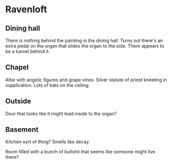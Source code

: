 # Ravenloft

## Dining hall
There is nothing behind the painting in the dining hall.
Turns out there's an extra pedal on the organ that slides the organ to the side.
There appears to be a tunnel behind it. 

## Chapel
Altar with angelic figures and grape vines. Silver statute of priest kneeling in supplication. Lots of bats on the ceiling. 

## Outside
Door that looks like it might lead inside to the organ?

## Basement
Kitchen sort of thing? Smells like decay.

Room filled with a bunch of bullshit that seems like someone might live there?


